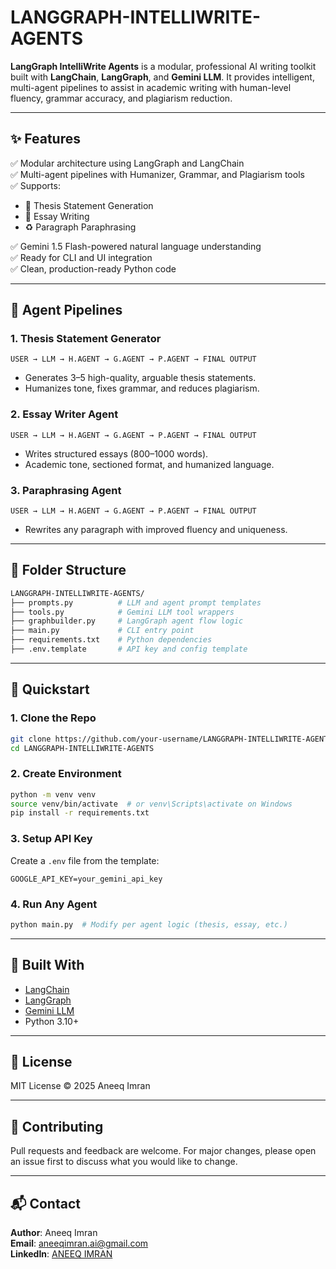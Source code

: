 # LANGGRAPH-INTELLIWRITE-AGENTS

**LangGraph IntelliWrite Agents** is a modular, professional AI writing toolkit built with **LangChain**, **LangGraph**, and **Gemini LLM**. It provides intelligent, multi-agent pipelines to assist in academic writing with human-level fluency, grammar accuracy, and plagiarism reduction.

---

## ✨ Features

✅ Modular architecture using LangGraph and LangChain  
✅ Multi-agent pipelines with Humanizer, Grammar, and Plagiarism tools  
✅ Supports:
- 🎯 Thesis Statement Generation
- 📝 Essay Writing
- ♻️ Paragraph Paraphrasing

✅ Gemini 1.5 Flash-powered natural language understanding  
✅ Ready for CLI and UI integration  
✅ Clean, production-ready Python code

---

## 🧠 Agent Pipelines

### 1. Thesis Statement Generator
```text
USER → LLM → H.AGENT → G.AGENT → P.AGENT → FINAL OUTPUT
```
- Generates 3–5 high-quality, arguable thesis statements.
- Humanizes tone, fixes grammar, and reduces plagiarism.

### 2. Essay Writer Agent
```text
USER → LLM → H.AGENT → G.AGENT → P.AGENT → FINAL OUTPUT
```
- Writes structured essays (800–1000 words).
- Academic tone, sectioned format, and humanized language.

### 3. Paraphrasing Agent
```text
USER → LLM → H.AGENT → G.AGENT → P.AGENT → FINAL OUTPUT
```
- Rewrites any paragraph with improved fluency and uniqueness.

---

## 📁 Folder Structure
```bash
LANGGRAPH-INTELLIWRITE-AGENTS/
├── prompts.py          # LLM and agent prompt templates
├── tools.py            # Gemini LLM tool wrappers
├── graphbuilder.py     # LangGraph agent flow logic
├── main.py             # CLI entry point
├── requirements.txt    # Python dependencies
├── .env.template       # API key and config template
```

---

## 🚀 Quickstart

### 1. Clone the Repo
```bash
git clone https://github.com/your-username/LANGGRAPH-INTELLIWRITE-AGENTS.git
cd LANGGRAPH-INTELLIWRITE-AGENTS
```

### 2. Create Environment
```bash
python -m venv venv
source venv/bin/activate  # or venv\Scripts\activate on Windows
pip install -r requirements.txt
```

### 3. Setup API Key
Create a `.env` file from the template:
```env
GOOGLE_API_KEY=your_gemini_api_key
```

### 4. Run Any Agent
```bash
python main.py  # Modify per agent logic (thesis, essay, etc.)
```

---

## 🧩 Built With
- [LangChain](https://www.langchain.com/)
- [LangGraph](https://github.com/langchain-ai/langgraph)
- [Gemini LLM](https://deepmind.google/technologies/gemini)
- Python 3.10+

---

## 📄 License
MIT License © 2025 Aneeq Imran

---

## 🤝 Contributing
Pull requests and feedback are welcome. For major changes, please open an issue first to discuss what you would like to change.

---

## 📬 Contact
**Author**: Aneeq Imran  
**Email**: aneeqimran.ai@gmail.com  
**LinkedIn**: [ANEEQ IMRAN](https://www.linkedin.com/in/aneeq-imran-977077340/)
